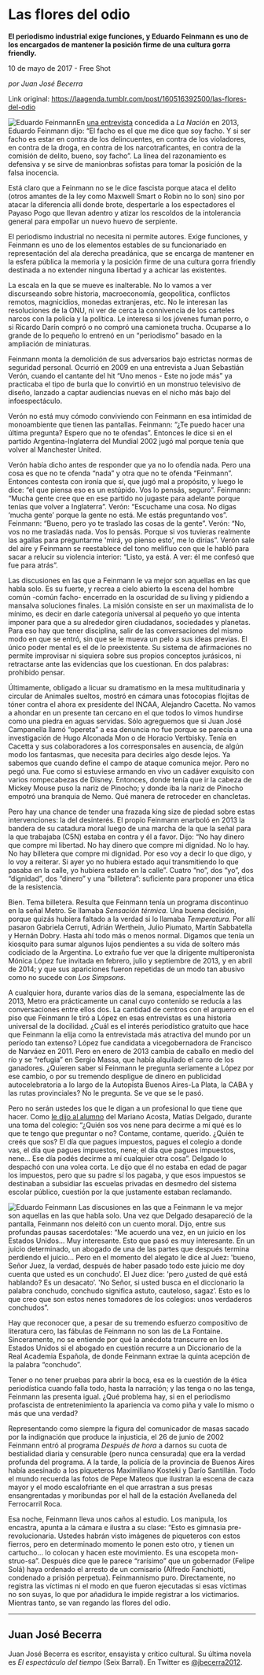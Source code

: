 # Las flores del odio

**El periodismo industrial exige funciones, y Eduardo Feinmann es uno de los encargados de mantener la posición firme de una cultura gorra friendly.**

10 de mayo de 2017 - Free Shot

_por Juan José Becerra_

Link original: https://laagenda.tumblr.com/post/160516392500/las-flores-del-odio

![Eduardo Feinmann](https://64.media.tumblr.com/30492e47b011b344b951414500a84a39/tumblr_inline_pk01d0rcZS1t6q87u_500.jpg)En [una entrevista](http://www.lanacion.com.ar/1648557-eduardo-feinmann-conmigo-no-hay-termino-medio-o-me-aman-o-me-odian) concedida a *La Nación* en 2013, Eduardo Feinmann dijo: “El facho es el que me dice que soy facho. Y si ser facho es estar en contra de los delincuentes, en contra de los violadores, en contra de la droga, en contra de los narcotraficantes, en contra de la comisión de delito, bueno, soy facho”. La línea del razonamiento es defensiva y se sirve de manionbras sofistas para tomar la posición de la falsa inocencia.

Está claro que a Feinmann no se le dice fascista porque ataca el delito (otros amantes de la ley como Maxwell Smart o Robin no lo son) sino por atacar la diferencia allí donde brote, despertarle a los espectadores el Payaso Pogo que llevan adentro y atizar los rescoldos de la intolerancia general para empollar un nuevo huevo de serpiente. 

El periodismo industrial no necesita ni permite autores. Exige funciones, y Feinmann es uno de los elementos estables de su funcionariado en representación del ala derecha preadánica, que se encarga de mantener en la esfera pública la memoria y la posición firme de una cultura gorra friendly destinada a no extender ninguna libertad y a achicar las existentes.

La escala en la que se mueve es inalterable. No lo vamos a ver discurseando sobre historia, macroeconomía, geopolítica, conflictos remotos, magnicidios, monedas extranjeras, etc. No le interesan las resoluciones de la ONU, ni ver de cerca la connivencia de los carteles narcos con la policía y la política. Le interesa si los jóvenes fuman porro, o si Ricardo Darín compró o no compró una camioneta trucha. Ocuparse a lo grande de lo pequeño lo entrenó en un “periodismo” basado en la ampliación de miniaturas.

Feinmann monta la demolición de sus adversarios bajo estrictas normas de seguridad personal. Ocurrió en 2009 en una entrevista a Juan Sebastián Verón, cuando el cantante del hit “Uno menos - Este no jode más” ya practicaba el tipo de burla que lo convirtió en un monstruo televisivo de diseño, lanzado a captar audiencias nuevas en el nicho más bajo del infoespectáculo. 

Verón no está muy cómodo conviviendo con Feinmann en esa intimidad de monoambiente que tienen las pantallas. Feinmann: “¿Te puedo hacer una última pregunta? Espero que no te ofendas”. Entonces le dice si en el partido Argentina-Inglaterra del Mundial 2002 jugó mal porque tenía que volver al Manchester United.

Verón había dicho antes de responder que ya no lo ofendía nada. Pero una cosa es que no te ofenda “nada” y otra que no te ofenda “Feinmann”. Entonces contesta con ironía que sí, que jugó mal a propósito, y luego le dice: “el que piensa eso es un estúpido. Vos lo pensás, seguro”. Feinmann: “Mucha gente cree que en ese partido no jugaste para adelante porque tenías que volver a Inglaterra”. Verón: “Escuchame una cosa. No digas ‘mucha gente’ porque la gente no está. Me estás preguntando vos”. Feinmann: “Bueno, pero yo te traslado las cosas de la gente”. Verón: “No, vos no me trasladás nada. Vos lo pensás. Porque si vos tuvieras realmente las agallas para preguntarme 'mirá, yo pienso esto’, me lo dirías”. Verón sale del aire y Feinmann se reestablece del tono melifluo con que le habló para sacar a relucir su violencia interior: “Listo, ya está. A ver: él me confesó que fue para atrás”.

Las discusiones en las que a Feinmann le va mejor son aquellas en las que habla solo. Es su fuerte, y recrea a cielo abierto la escena del hombre común -común facho- encerrado en la oscuridad de su living y pidiendo a mansalva soluciones finales. La misión consiste en ser un maximalista de lo mínimo, es decir en darle categoría universal al pequeño yo que intenta imponer para que a su alrededor giren ciudadanos, sociedades y planetas. Para eso hay que tener disciplina, salir de las conversaciones del mismo modo en que se entró, sin que se le mueva un pelo a sus ideas previas. El único poder mental es el de lo preexistente. Su sistema de afirmaciones no permite improvisar ni siquiera sobre sus propios conceptos jurásicos, ni retractarse ante las evidencias que los cuestionan. En dos palabras: prohibido pensar.

Últimamente, obligado a licuar su dramatismo en la mesa multitudinaria y circular de Animales sueltos, mostró en cámara unas fotocopias flojitas de tóner contra el ahora ex presidente del INCAA, Alejandro Cacetta. No vamos a ahondar en un presente tan cercano en el que todos lo vimos hundirse como una piedra en aguas servidas. Sólo agreguemos que si Juan José Campanella llamó “opereta” a esa denuncia no fue porque se parecía a una investigación de Hugo Alconada Mon o de Horacio Vertbisky. Tenía en Cacetta y sus colaboradores a los corresponsales en ausencia, de algún modo los fantasmas, que necesita para decirles algo desde lejos. Ya sabemos que cuando define el campo de ataque comunica mejor. Pero no pegó una. Fue como si estuviese armando en vivo un cadáver exquisito con varios rompecabezas de Disney. Entonces, donde tenía que ir la cabeza de Mickey Mouse puso la nariz de Pinocho; y donde iba la nariz de Pinocho empotró una branquia de Nemo. Qué manera de retroceder en chancletas. 

Pero hay una chance de tender una frazada king size de piedad sobre estas intervenciones: la del desinterés. El propio Feinmann enarboló en 2013 la bandera de su catadura moral luego de una marcha de la que la señal para la que trabajaba (C5N) estaba en contra y él a favor. Dijo: “No hay dinero que compre mi libertad. No hay dinero que compre mi dignidad. No lo hay. No hay billetera que compre mi dignidad. Por eso voy a decir lo que digo, y lo voy a reiterar. Si ayer yo no hubiera estado aquí transmitiendo lo que pasaba en la calle, yo hubiera estado en la calle”. Cuatro “no”, dos “yo”, dos “dignidad”, dos “dinero” y una “billetera”: suficiente para proponer una ética de la resistencia.

Bien. Tema billetera. Resulta que Feinmann tenía un programa discontinuo en la señal Metro. Se llamaba *Sensación térmica*. Una buena decisión, porque quizás hubiera faltado a la verdad si lo llamaba *Temperatura*. Por allí pasaron Gabriela Cerruti, Adrián Werthein, Julio Piumato, Martín Sabbatella y Hernán Dobry. Hasta ahí todo más o menos normal. Digamos que tenía un kiosquito para sumar algunos lujos pendientes a su vida de soltero más codiciado de la Argentina. Lo extraño fue ver que la dirigente multiperonista Mónica López fue invitada en febrero, julio y septiembre de 2013, y en abril de 2014; y que sus apariciones fueron repetidas de un modo tan abusivo como no sucede con *Los Simpsons*.

A cualquier hora, durante varios días de la semana, especialmente las de 2013, Metro era prácticamente un canal cuyo contenido se reducía a las conversaciones entre ellos dos. La cantidad de centros con el arquero en el piso que Feinmann le tiró a López en esas entrevistas es una historia universal de la docilidad. ¿Cuál es el interés periodístico gratuito que hace que Feinmann la elija como la entrevistada más atractiva del mundo por un período tan extenso? López fue candidata a vicegobernadora de Francisco de Narváez en 2011. Pero en enero de 2013 cambia de caballo en medio del río y se “refugia” en Sergio Massa, que había alquilado el carro de los ganadores. ¿Quieren saber si Feinmann le pregunta seriamente a López por ese cambio, o por su tremendo despligue de dinero en publicidad autocelebratoria a lo largo de la Autopista Buenos Aires-La Plata, la CABA y las rutas provinciales? No le pregunta. Se ve que se le pasó.

Pero no serán ustedes los que le digan a un profesional lo que tiene que hacer. Como [le dijo al alumno](https://youtu.be/fH2lXbgx5HQ?t=2m11s) del Mariano Acosta, Matías Delgado, durante una toma del colegio: “¿Quién sos vos nene para decirme a mí qué es lo que te tengo que preguntar o no? Contame, contame, querido. ¿Quién te creés que sos? El día que pagues impuestos, pagues el colegio a donde vas, el día que pagues impuestos, nene; el día que pagues impuestos, nene… Ese día podés decirme a mí cualquier otra cosa”. Delgado lo despachó con una volea corta. Le dijo que él no estaba en edad de pagar los impuestos, pero que su padre sí los pagaba, y que esos impuestos se destinaban a subsidiar las escuelas privadas en desmedro del sistema escolar público, cuestión por la que justamente estaban reclamando.

![Eduardo Feinmann](https://64.media.tumblr.com/30492e47b011b344b951414500a84a39/tumblr_inline_pk01d0rcZS1t6q87u_500.jpg) Las discusiones en las que a Feinmann le va mejor son aquellas en las que habla solo. Una vez que Delgado desapareció de la pantalla, Feinmann nos deleitó con un cuento moral. Dijo, entre sus profundas pausas sacerdotales: “Me acuerdo una vez, en un juicio en los Estados Unidos… Muy interesante. Esto que pasó es muy interesante. En un juicio determinado, un abogado de una de las partes que después termina perdiendo el juicio… Pero en el momento del alegato le dice al Juez: 'bueno, Señor Juez, la verdad, después de haber pasado todo este juicio me doy cuenta que usted es un conchudo’. El Juez dice: 'pero ¿usted de qué está hablando? Es un desacato’. 'No Señor, si usted busca en el diccionario la palabra conchudo, conchudo significa astuto, cauteloso, sagaz’. Esto es lo que creo que son estos nenes tomadores de los colegios: unos verdaderos conchudos”.

Hay que reconocer que, a pesar de su tremendo esfuerzo compositivo de literatura cero, las fábulas de Feinmann no son las de La Fontaine. Sinceramente, no se entiende por qué la anécdota transcurre en los Estados Unidos si el abogado en cuestión recurre a un Diccionario de la Real Academia Española, de donde Feinmann extrae la quinta acepción de la palabra “conchudo”. 

Tener o no tener pruebas para abrir la boca, esa es la cuestión de la ética periodística cuando falla todo, hasta la narración; y las tenga o no las tenga, Feinmann las presenta igual. ¿Qué problema hay, si en el periodismo profascista de entretenimiento la apariencia va como piña y vale lo mismo o más que una verdad? 

Representando como siempre la figura del comunicador de masas sacado por la indignación que produce la injusticia, el 26 de junio de 2002 Feinmann entró al programa *Después de hora* a darnos su cuota de bestialidad diaria y censurable (pero nunca censurada) que era la verdad profunda del programa. A la tarde, la policía de la provincia de Buenos Aires había asesinado a los piqueteros Maximiliano Kosteki y Darío Santillán. Todo el mundo recuerda las fotos de Pepe Mateos que ilustran la escena de caza mayor y el modo escalofriante en el que arrastran a sus presas ensangrentadas y moribundas por el hall de la estación Avellaneda del Ferrocarril Roca.

Esa noche, Feinmann lleva unos caños al estudio. Los manipula, los encastra, apunta a la cámara e ilustra a su clase: “Esto es gimnasia pre-revolucionaria. Ustedes habrán visto imágenes de piqueteros con estos fierros, pero en determinado momento le ponen esto otro, y tienen un cartucho… lo colocan y hacen este movimiento. Es una escopeta mon-struo-sa”. Después dice que le parece “rarísimo” que un gobernador (Felipe Solá) haya ordenado el arresto de un comisario (Alfredo Fanchiotti, condenado a prisión perpetua). Feinmannismo puro. Directamente, no registra las víctimas ni el modo en que fueron ejecutadas si esas víctimas no son suyas, lo que por añadidura le impide registrar a los victimarios. Mientras tanto, se van regando las flores del odio.

  




---

 Juan José Becerra
------------------

 Juan José Becerra es escritor, ensayista y crítico cultural. Su última novela es *El espectáculo del tiempo* (Seix Barral). En Twitter es [@jbecerra2012](https://twitter.com/jbecerra2012). 

